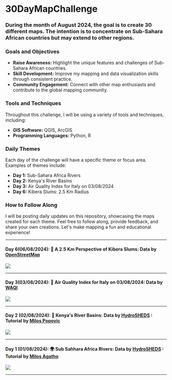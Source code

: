 # 30DayMapChallenge

### During the month of August 2024, the goal is to create 30 different maps. The intention is to concentrate on Sub-Sahara African countries but may extend to other regions.

### Goals and Objectives
- **Raise Awareness:** Highlight the unique features and challenges of Sub-Sahara African countries.
- **Skill Development:** Improve my mapping and data visualization skills through consistent practice.
- **Community Engagement:** Connect with other map enthusiasts and contribute to the global mapping community.

### Tools and Techniques
Throughout this challenge, I will be using a variety of tools and techniques, including:
- **GIS Software:** QGIS, ArcGIS
- **Programming Languages:** Python, R

### Daily Themes
Each day of the challenge will have a specific theme or focus area. Examples of themes include:
- **Day 1:** Sub-Sahara Africa Rivers
- **Day 2:** Kenya's River Basins
- **Day 3:** Air Quality Index for Italy on 03/08/2024
- **Day 6:** Kibera Slums: 2.5 Km Radius

### How to Follow Along
I will be posting daily updates on this repository, showcasing the maps created for each theme. Feel free to follow along, provide feedback, and share your own creations. Let's make mapping a fun and educational experience!

---
#### Day 6(06/08/2024): 🌆 A 2.5 Km Perspective of Kibera Slums: Data by [OpenStreetMap](https://www.openstreetmap.org/#map=12/-1.2760/36.7589)

![](https://github.com/RachaelKilonzo/30DayMapChallenge/blob/main/Plots/RadiusKibera_Compressed.png)

---
#### Day 3(03/08/2024): 💨 Air Quality Index for Italy on 03/08/2024: Data by [WAQI](https://aqicn.org/api)


![](https://github.com/RachaelKilonzo/30DayMapChallenge/blob/main/Plots/AirPollutionItalyCompressed.png)

---
#### Day 2 (02/08/2024): 🌊 Kenya's River Basins: Data by [HydroSHEDS](https://www.hydrosheds.org/products/hydrobasins) : Tutorial by [Milos Popovic](https://www.youtube.com/watch?v=HugGwjogPv0)


![](https://github.com/RachaelKilonzo/30DayMapChallenge/blob/main/Plots/KenyaRiverBasins.png)

---
#### Day 1 (01/08/2024): 🌍 Sub Sahhara Africa Rivers: Data by [HydroSHEDS](https://www.hydrosheds.org/products/hydrobasins) : Tutorial by [Milos Agatho](https://www.youtube.com/watch?v=tlVNJTZO2js)


![](https://github.com/RachaelKilonzo/30DayMapChallenge/blob/main/Plots/SSAfricaRivers_Compressed.png)

---
